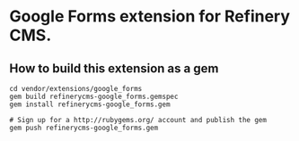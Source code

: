 # Google Forms extension for Refinery CMS.

## How to build this extension as a gem

    cd vendor/extensions/google_forms
    gem build refinerycms-google_forms.gemspec
    gem install refinerycms-google_forms.gem

    # Sign up for a http://rubygems.org/ account and publish the gem
    gem push refinerycms-google_forms.gem